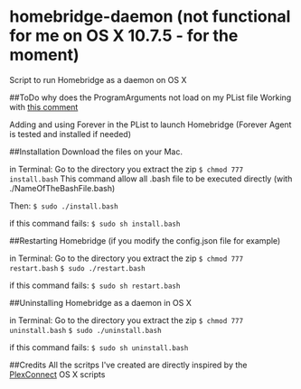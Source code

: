 # homebridge-daemon (not functional for me on OS X 10.7.5 - for the moment)
Script to run Homebridge as a daemon on OS X

##ToDo
why does the ProgramArguments not load on my PList file
Working with [this comment](https://github.com/nfarina/homebridge/issues/316#issuecomment-166695439)

Adding and using Forever in the PList to launch Homebridge (Forever Agent is tested and installed if needed)

##Installation
Download the files on your Mac.

in Terminal:
Go to the directory you extract the zip
`$ chmod 777 install.bash`
This command allow all .bash file to be executed directly (with ./NameOfTheBashFile.bash)

Then:
`$ sudo ./install.bash`

if this command fails:
`$ sudo sh install.bash`


##Restarting Homebridge (if you modify the config.json file for example)

in Terminal:
Go to the directory you extract the zip
`$ chmod 777 restart.bash`
`$ sudo ./restart.bash`

if this command fails:
`$ sudo sh restart.bash`

##Uninstalling Homebridge as a daemon in OS X

in Terminal:
Go to the directory you extract the zip
`$ chmod 777 uninstall.bash`
`$ sudo ./uninstall.bash`

if this command fails:
`$ sudo sh uninstall.bash`

##Credits
All the scritps I've created are directly inspired by the [PlexConnect](https://github.com/iBaa/PlexConnect) OS X scripts
